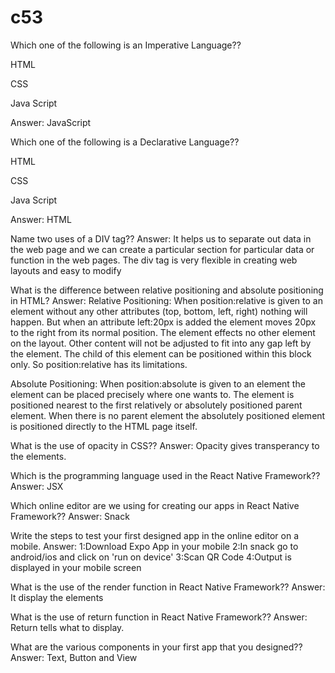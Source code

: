 # c53
Which one of the following is an Imperative Language??

HTML

CSS

Java Script

Answer: JavaScript

Which one of the following is a Declarative Language??

HTML

CSS

Java Script

Answer: HTML

Name two uses of a DIV tag??
Answer: It helps us to separate out data in the web page and we can create a particular section for particular data or function in the web pages. The div tag is very flexible in creating web layouts and easy to modify

What is the difference between relative positioning and absolute positioning in HTML?
Answer: Relative Positioning: When position:relative is given to an element without any other attributes (top, bottom, left, right) nothing will happen. But when an attribute left:20px is added the element moves 20px to the right from its normal position. The element effects no other element on the layout. Other content will not be adjusted to fit into any gap left by the element. The child of this element can be positioned within this block only. So position:relative has its limitations.

Absolute Positioning: When position:absolute is given to an element the element can be placed precisely where one wants to. The element is positioned nearest to the first relatively or absolutely positioned parent element. When there is no parent element the absolutely positioned element is positioned directly to the HTML page itself.

What is the use of opacity in CSS??
Answer: Opacity gives transperancy to the elements.

Which is the programming language used in the React Native Framework??
Answer: JSX

Which online editor are we using for creating our apps in React Native Framework??
Answer: Snack

Write the steps to test your first designed app in the online editor on a mobile.
Answer: 1:Download Expo App in your mobile 2:In snack go to android/ios and click on 'run on device' 3:Scan QR Code 4:Output is displayed in your mobile screen

What is the use of the render function in React Native Framework??
Answer: It display the elements

What is the use of return function in React Native Framework??
Answer: Return tells what to display.

What are the various components in your first app that you designed??
Answer: Text, Button and View
